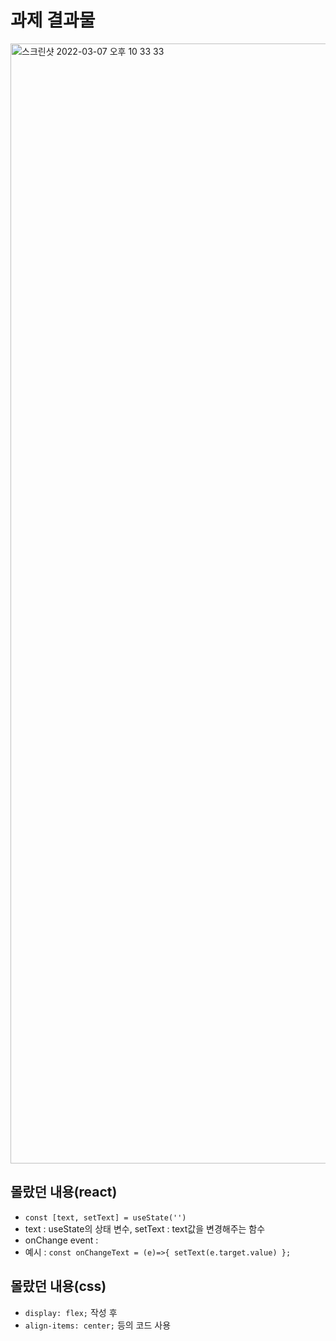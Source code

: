 # 과제 결과물
<img width="1792" alt="스크린샷 2022-03-07 오후 10 33 33" src="https://user-images.githubusercontent.com/87625901/157044078-461575be-ca7f-491b-8fcb-4025c60d37e9.png">

## 몰랐던 내용(react)
- `const [text, setText] = useState('')`
- text : useState의 상태 변수, setText : text값을 변경해주는 함수
- onChange event : 
- 예시 : `const onChangeText = (e)=>{
          setText(e.target.value)
         };`


## 몰랐던 내용(css)
- `display: flex;` 작성 후
- `align-items: center;` 등의 코드 사용
